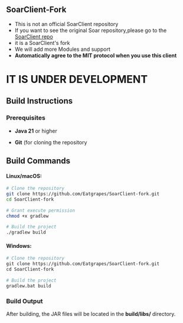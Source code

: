 ## SoarClient-Fork
- This is not an official SoarClient repository
- If you want to see the original Soar repository,please go to the [SoarClient repo](https://www.github.com/Soar-Client/SoarClient) 
- it is a SoarClient's fork 
- We will add more Modules and support
- **Automatically agree to the MIT protocol when you use this client**
  
# IT IS UNDER DEVELOPMENT

## Build Instructions 

### Prerequisites 

- **Java 21** or higher

- **Git** (for cloning the repository

## Build Commands 
#### Linux/macOS:
```bash
# Clone the repository  
git clone https://github.com/Eatgrapes/SoarClient-fork.git  
cd SoarClient-fork  
  
# Grant execute permission  
chmod +x gradlew  
  
# Build the project  
./gradlew build
```
#### Windows:
```bash
# Clone the repository  
git clone https://github.com/Eatgrapes/SoarClient-fork.git  
cd SoarClient-fork  
  
# Build the project  
gradlew.bat build
```
### Build Output 

After building, the JAR files will be located in the **build/libs/** directory. 


